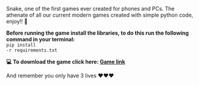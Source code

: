 Snake, one of the first games ever created for phones and PCs. The athenate of all our current modern games created with simple python code, enjoy!! 🐍

<strong>Before running the game install the libraries, to do this run the following command in your terminal:</strong><br>
<code>pip install -r requirements.txt</code>

<strong>💻 To download the game click here: <a href="https://portfoliioo.github.io/h/Home/Projects/Programs/Python/Games/Snake/Snake.zip" target="_blank" download>Game link</a></strong>
<br>
<p>And remember you only have 3 lives ❤️❤️❤️</p>
